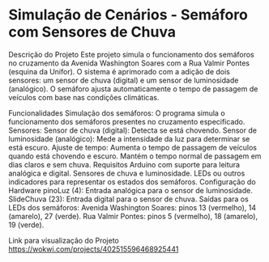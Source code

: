# Simulação de Cenários - Semáforo com Sensores de Chuva
Descrição do Projeto
Este projeto simula o funcionamento dos semáforos no cruzamento da Avenida Washington Soares com a Rua Valmir Pontes (esquina da Unifor). O sistema é aprimorado com a adição de dois sensores: um sensor de chuva (digital) e um sensor de luminosidade (analógico). O semáforo ajusta automaticamente o tempo de passagem de veículos com base nas condições climáticas.

Funcionalidades
Simulação dos semáforos: O programa simula o funcionamento dos semáforos presentes no cruzamento especificado.
Sensores:
Sensor de chuva (digital): Detecta se está chovendo.
Sensor de luminosidade (analógico): Mede a intensidade da luz para determinar se está escuro.
Ajuste de tempo:
Aumenta o tempo de passagem de veículos quando está chovendo e escuro.
Mantém o tempo normal de passagem em dias claros e sem chuva.
Requisitos
Arduino com suporte para leitura analógica e digital.
Sensores de chuva e luminosidade.
LEDs ou outros indicadores para representar os estados dos semáforos.
Configuração do Hardware
pinoLuz (4): Entrada analógica para o sensor de luminosidade.
SlideChuva (23): Entrada digital para o sensor de chuva.
Saídas para os LEDs dos semáforos:
Avenida Washington Soares: pinos 13 (vermelho), 14 (amarelo), 27 (verde).
Rua Valmir Pontes: pinos 5 (vermelho), 18 (amarelo), 19 (verde).

Link para visualização do Projeto https://wokwi.com/projects/402515596468925441
